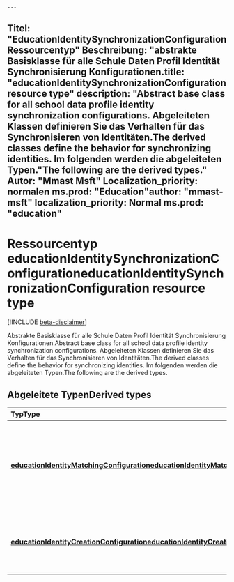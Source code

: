     ---
<span data-ttu-id="4240f-101">Titel: "EducationIdentitySynchronizationConfiguration Ressourcentyp" Beschreibung: "abstrakte Basisklasse für alle Schule Daten Profil Identität Synchronisierung Konfigurationen.</span><span class="sxs-lookup"><span data-stu-id="4240f-101">title: "educationIdentitySynchronizationConfiguration resource type" description: "Abstract base class for all school data profile identity synchronization configurations.</span></span> <span data-ttu-id="4240f-102">Abgeleiteten Klassen definieren Sie das Verhalten für das Synchronisieren von Identitäten.</span><span class="sxs-lookup"><span data-stu-id="4240f-102">The derived classes define the behavior for synchronizing identities.</span></span> <span data-ttu-id="4240f-103">Im folgenden werden die abgeleiteten Typen."</span><span class="sxs-lookup"><span data-stu-id="4240f-103">The following are the derived types."</span></span>
<span data-ttu-id="4240f-104">Autor: "Mmast Msft" Localization_priority: normalen ms.prod: "Education"</span><span class="sxs-lookup"><span data-stu-id="4240f-104">author: "mmast-msft" localization_priority: Normal ms.prod: "education"</span></span>
---

# <a name="educationidentitysynchronizationconfiguration-resource-type"></a><span data-ttu-id="4240f-105">Ressourcentyp educationIdentitySynchronizationConfiguration</span><span class="sxs-lookup"><span data-stu-id="4240f-105">educationIdentitySynchronizationConfiguration resource type</span></span>

[!INCLUDE [beta-disclaimer](../../includes/beta-disclaimer.md)]

<span data-ttu-id="4240f-106">Abstrakte Basisklasse für alle Schule Daten Profil Identität Synchronisierung Konfigurationen.</span><span class="sxs-lookup"><span data-stu-id="4240f-106">Abstract base class for all school data profile identity synchronization configurations.</span></span> <span data-ttu-id="4240f-107">Abgeleiteten Klassen definieren Sie das Verhalten für das Synchronisieren von Identitäten.</span><span class="sxs-lookup"><span data-stu-id="4240f-107">The derived classes define the behavior for synchronizing identities.</span></span> <span data-ttu-id="4240f-108">Im folgenden werden die abgeleiteten Typen.</span><span class="sxs-lookup"><span data-stu-id="4240f-108">The following are the derived types.</span></span>

## <a name="derived-types"></a><span data-ttu-id="4240f-109">Abgeleitete Typen</span><span class="sxs-lookup"><span data-stu-id="4240f-109">Derived types</span></span>
| <span data-ttu-id="4240f-110">Typ</span><span class="sxs-lookup"><span data-stu-id="4240f-110">Type</span></span> | <span data-ttu-id="4240f-111">Beschreibung</span><span class="sxs-lookup"><span data-stu-id="4240f-111">Description</span></span> |
|:-|:-|
| [<span data-ttu-id="4240f-112">**educationIdentityMatchingConfiguration**</span><span class="sxs-lookup"><span data-stu-id="4240f-112">**educationIdentityMatchingConfiguration**</span></span>](educationidentitymatchingconfiguration.md) | <span data-ttu-id="4240f-113">Verwenden Sie diesen Typ zu vorhandenen Benutzerkonten in Azure Active Directory (AD Azure) übereinstimmen.</span><span class="sxs-lookup"><span data-stu-id="4240f-113">Use this type to match existing user accounts in Azure Active Directory (Azure AD).</span></span> |
| [<span data-ttu-id="4240f-114">**educationIdentityCreationConfiguration**</span><span class="sxs-lookup"><span data-stu-id="4240f-114">**educationIdentityCreationConfiguration**</span></span>](educationidentitycreationconfiguration.md) | <span data-ttu-id="4240f-115">Verwenden Sie diesen Typ in Azure Active Directory neue Benutzerkonten erstellen.</span><span class="sxs-lookup"><span data-stu-id="4240f-115">Use this type to create new user accounts in Azure AD.</span></span> |
<!--
{
  "type": "#page.annotation",
  "suppressions": [
    "Error: /api-reference/beta/resources/educationidentitysynchronizationconfiguration.md:\r\n      Exception processing links.\r\n    System.ArgumentException: Link Definition was null. Link text: !INCLUDE [beta-disclaimer](../../includes/beta-disclaimer.md)\r\n      at ApiDoctor.Validation.DocFile.get_LinkDestinations()\r\n      at ApiDoctor.Validation.DocSet.ValidateLinks(Boolean includeWarnings, String[] relativePathForFiles, IssueLogger issues, Boolean requireFilenameCaseMatch, Boolean printOrphanedFiles)"
  ]
}
-->
